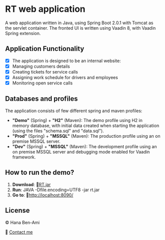 # RT web application

A web application written in Java, using Spring Boot 2.0.1 with Tomcat as the servlet container.
The fronted UI is written using Vaadin 8, with Vaadin Spring extension.

## Application Functionality
- [x] The application is designed to be an internal website:
- [x] Managing customers details
- [x] Creating tickets for service calls
- [x] Assigning work schedule for drivers and employees
- [x] Monitoring open service calls

## Databases and profiles
The application consists of few different spring and maven profiles:
* **"Demo"** (Spring) + **"H2"** (Maven): The demo profile using H2 in memory database, with initial data created when starting the application (using the files "schema.sql" and "data.sql").
* **"Prod"** (Spring) + **"MSSQL"** (Maven): The production profile using an on premise MSSQL server.
* **"Dev"** (Spring) + **"MSSQL"** (Maven): The development profile using an on premise MSSQL server and debugging mode enabled for Vaadin framework.

## How to run the demo?
1. **Download**: :link:<a href="https://drive.google.com/file/d/1SEB9qbpnZ24JYBqUHcheoSdYe-Y1Ubrc/view?usp=sharing" target="_blank">RT.jar</a>
2. **Run**: JAVA -Dfile.encoding=UTF8 -jar rt.jar
3. **Go to**: :link:<a href="http://localhost:8090/" target="_blank">http://localhost:8090/</a>

## License
:copyright: Hana Ben-Ami

:email: [Contact me](mailto:hana.benami@gmail.com)
